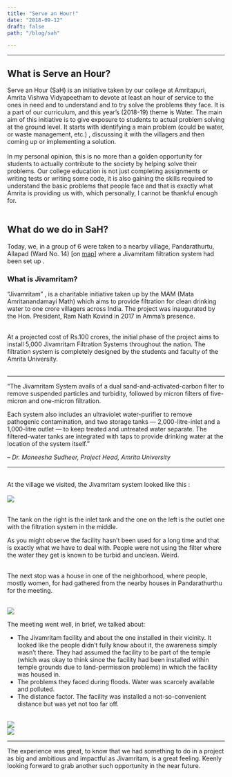 ```yaml
---
title: "Serve an Hour!"
date: "2018-09-12"
draft: false
path: "/blog/sah"

---
```


***

## What is Serve an Hour?
Serve an Hour (SaH) is an initiative taken by our college at Amritapuri, Amrita Vishwa Vidyapeetham to devote at least an hour of service to the ones in need and to understand and to try solve the problems they face. It is a part of our curriculum, and this year’s (2018-19) theme is Water.  The main aim of this initiative is to give exposure to students to actual problem solving at the ground level.  It starts with identifying a main problem (could be water, or waste management, etc.) , discussing it with the villagers and then coming up or implementing  a solution.
<br> <br>
In my personal opinion, this is no more than a golden opportunity for students to actually contribute to the society by helping solve their problems. Our college education is not just completing assignments or writing tests or writing some code,  it is also gaining the skills required to understand the basic problems that people face and that is exactly what Amrita is providing us with, which personally, I cannot be thankful enough for.
<br><br>

## What do we do in SaH?
Today, we, in a group of 6 were taken to a nearby village, Pandarathurtu, Allapad (Ward No. 14) [on [map](https://www.google.com/maps/place/9%C2%B002'07.9%22N+76%C2%B030'45.8%22E/@9.0355167,76.5105454,17z/data=!3m1!4b1!4m5!3m4!1s0x0:0x0!8m2!3d9.0355167!4d76.5127341?authuser=0&hl=en&shorturl=1)] where a Jivamritam filtration system had been set up .  

### What is Jivamritam? 

“Jivamritam” , is a charitable initiative taken up by the MAM (Mata Amritanandamayi Math) which aims to provide filtration for clean drinking water to one crore villagers across India. The project was inaugurated by the Hon. President, Ram Nath Kovind in 2017 in Amma’s presence. <br> <br>

At a projected cost of  Rs.100 crores, the initial phase of the project aims to install 5,000 Jivamritam Filtration Systems throughout the nation. The filtration system is completely designed by the students and faculty of the Amrita University. <br> <br>

---

“The Jivamritam System avails of a dual sand-and-activated-carbon filter to remove suspended particles and turbidity, followed by micron filters of five-micron and one-micron filtration.

Each system also includes an ultraviolet water-purifier to remove pathogenic contamination, and two storage tanks — 2,000-litre-inlet and a 1,000-litre outlet — to keep treated and untreated water separate. The filtered-water tanks are integrated with taps to provide drinking water at the location of the system itself.”

*– Dr. Maneesha Sudheer, Project Head, Amrita University*

---

<br>
At the village we visited, the Jivamritam system looked like this : <br> <br>
<img src="https://lh3.googleusercontent.com/1SIPaBnFKzMmcC3BoupcXPaKEdd7kfJvy68fX54dtpMcBqulCya86Njwoi8xZMduaPecmQvOYDjWEDUzG7SEJNLfv0K9peUZeJw5270sT9eOwA4gEwDPx5wSpQ0d3rqKJ8qq92Bnu9eOgRO-iZtp897e8UBn-GLX9hDww3JqzbIdIpQVMJCq55Mt9WRGIINUPTrxTojkRpsOf-J1aBDUFue3ZDj_RI8HGSW31iQ9pQo2hfDkwLVEuIVuUn4nLWSm6LOLy97PmKt6RBOBCJSMiT4uiqQzPGTyJm7EIXZWbHDqbw_pTp9_qWN8jkzJ4cZQdo9LLHew4V4VM466zUPvg3D76znaO8v9VgVCg0qeI4CmRg82KeMc2zw_Nu8-28Qm-K9zwImqMGK9B8EGubgZwizcXPiVsrRFaSPVaE4fKc9L5PL1_Bj6ArtJFS8D7092TC95bTn5bnUpKiNaPdRhC59WVA3JuaI5e_WO6W8FYqPSPfBT-8HLb5tKg8rCgIBJS6HIMJ4KudgrH2gu35c_rfY-1JhKtEYyT8yHD5e05ahtjb35kXtfDLXnAwipLoqR7_cmgDY-i4f5nmHyya-66ocPqIS_RLN62JlFFOwoa1FaT-yhGvTt8BiI41ZQfuYeEJFM8YCVegDe0wC8yitPMgQJ756_Lyg=w679-h510-no">
<br> <br>

The tank on the right is the inlet tank and the one on the left is the outlet one with the filtration system in the middle. <br> 

As you might observe the facility hasn’t been used for a long time and that is exactly what we have to deal with. People were not using the filter where the  water they get is known to be turbid and unclean. Weird. <br> <br> 

The next stop was a house in one of the neighborhood, where people, mostly women, for had gathered from the nearby houses in Pandarathurthu for the meeting. <br> <br>

<img src="https://lh3.googleusercontent.com/rlPE8q-kGtc8crXEDGjlXlsGoqfqsyihcFAv3OpGD7DvuSceDVe2EM_lFUT_1Z16Gr0z5ociPW4Qjg1jTHJvPrlgd4Oc2GjY2TIqtAo0583LqOBq_dSwj2g5-_2-MdAYmMNFz34xXEi28c9wW1ThUnjlbK38Mo63AXVqgQj3v038KKGK-mTBWyzIogOXMdqaIp8BxGR8YAKcF8dL52ZF0-gwSDPXFMgDLFBuTqeaOji6LjIKoTohqtE0GpMaZbF03LAFLSr6lBk0j9SYr3-9XTGGnBHky63DloWvULdY94xA0QbZa8LonO2f5M4EYWF7XBzb2an0YMxGE_KY5q6ZvGCHIKnKGQrCy64Ry8dETrVdb3fmzEf2uX6BqDC8Ldy26zWkKPJVjGrKjBQozr9faxUeRdNGousxKXzLUwqosGZtMiEhsWi-G6deQuAEp4gvyisahBdbdfC3D64ni16cWd9MhU34-0sEh0Kdp-_YXjH5l1Jzllhz6d_yHAJx7eOtqiDFgfaj9ayiQEMvTohlDXXIK9N15pwZQTFbOiyQnWHQOBFs1Ae6JwFvn8xHsbCGsdvRNdVlm_GxKmIMFbOfTKIOG6swg5_Nu5ynCkGTpFsjf5Ir-j7xBH_RPjhBaoJSBIhIbn0cGbpwVGGDYd5toTDq_xwNUsA=w679-h510-no"> <br>

The meeting went well, in brief, we talked about: <br>

 - The Jivamritam facility and about the one installed in their vicinity. It looked like the people didn’t fully know about it, the awareness simply wasn’t there. They had assumed the facility to be part of the temple (which was okay to think since the facility had been installed within temple grounds due to land-permission problems) in which the facility was housed in. <br>
 - The problems they faced during floods. Water was scarcely available and polluted. <br>
 - The distance factor. The facility was installed a not-so-convenient distance but was yet not too far off. <br>

<br>
<img src="https://lh3.googleusercontent.com/N5ue_w5Tmy4RiRxm7E6LEtcE2zX0Lzk-umuwpbDGrr0FJqN7JvZbtJAQm3zL2vRyow0FxGlflEvBTBRBXhuZgDgvMdDqF07uszIFWlRKE9IimaSbnLNYT-3_MPOkHCz19Da8BwKP5WYD86DS6M7g1h9zA0t-ynn3-yarucA4CoAElrovEMZOVJCUGhi4J6wCGDnpEHc3zs2yzWMBmAyqDXMSNnJ3uJ6breo8SDjSuCYmpprCmcqqrTx06HHXD0K_4hUXYIGVdDc9rxWp6ZuoxqMPup8znD1XCot0vmqTt7GrPDeDoS0_5ywdSpZqz8uHToQKkFnI8UCdC0DfCeAfbf5SC24h-LYNMwdHbFMS7SxErZWPKIh3WavGLSH7NdBnMTXUt_A6QeFeNAmuCteyHAnJA4HeEg0XAwhoYaQ8co5y37uXFRlSSQKjKWcH766c8y7YMbx7sSWhvbU6m7RHXGZ_PTp3NejPSqw5mutne8HNP93A6etwd3eBkVz93Rx7eR1QzPNrN0r5LzBLBo5cxNq3slyjFWYjgHXpEQmpuzBh3WeTEmQQuuPA36s51LpAK7kE_U56_JHdvhreKDdo-cX0by3BgJqIrspCNLgHNvKjrjx4atcYd94ChjroSkF8K6fVNQaf-Zv59MXXwzUq4iGhFvVaL8s=w679-h510-no">
<br>
<img src="https://lh3.googleusercontent.com/MH0bfdlQdMB4sDO_lMnuTya5w--b-9dXCIueGyJyzLVgW2-Y9vF0VJSPmgDPHapd_pHnS_q2ugMaGA3UNK3A4rW7r0jq2hcbrHK2t07jecqYp_sgmJtaFPS8XEntDV_iuApOsfA3jln27EqUmS9tg7u70MZByz7KoW8Vjmb0Ttz4lBJNTmNve39DtpHLHN6WADTUlwIcl734vubm9VSf0-L97sXECXBmXNUPqj8A4slcv0TpwhJg6xQAridXO2H3-AERm21LB7JzDI9ssI2h85NHpw28487RavNtqRUZ_ovGBnvx-eGMOPvITXTzHUGFMrUuNdbhGapYKyB8TpGUCU1RQnm12UNSPNhtTVlCB_PV_0gpk7ErcLO1yXeVBdhS6pdrnpryGMM-FoLQsCZRMOUuM-HlSJd6Zv2b0jmJS5UvyPZe1187_MEjL6zdo9yfmmfuvQJ0DWW10xbKk3iWIF9AUbauQRCo75ud1sJKk_xfkHpXqskXadTtOtK8UQ7-T6OK7A1SAlnz0u6jidzesDsysb2VirsO_WPJEwZdkcJbzbDAujyyA6RyhrqLMgdHIPcY7xrlntzoB0PAB9uyPe-NhE_s-WaLQh_g31saAHjAK34nfzqeEnW-LizZdIgzfgNutIjCGfrQHJrSWtWUhui8yx6lQmg=w679-h510-no">
<br>

***

The experience was great, to know that we had something to do in a project as big and ambitious and impactful as Jivamritam, is a great feeling. Keenly looking forward to grab another such opportunity in the near future. <br>



